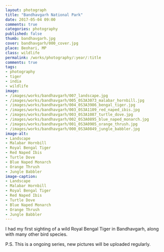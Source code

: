 ```yaml
---
layout: photograph
title: "Bandhavgarh National Park"
date: 2017-05-04 09:00
comments: true
categories: photography
published: false
thumb: bandhavgarh.jpg
cover: bandhavgarh/000_cover.jpg
place: Beohari, MP
class: wildlife
permalink: /works/photography/:year/:title
comments: true
tags:
- photography
- tiger
- india
- wildlife
image:
- /images/works/bandhavgarh/007_landscape.jpg
- /images/works/bandhavgarh/005_0S3A3073_malabar_hornbill.jpg
- /images/works/bandhavgarh/004_0S3A3986_bengal_tiger.jpg
- /images/works/bandhavgarh/003_0S3A1109_red_naped_ibis.jpg
- /images/works/bandhavgarh/003_0S3A1087_turtle_dove.jpg
- /images/works/bandhavgarh/002_0S3A0895_blue_naped_monarch.jpg
- /images/works/bandhavgarh/001_0S3A0905_orange_thrush.jpg
- /images/works/bandhavgarh/000_0S3A0849_jungle_babbler.jpg
image-alt:
- Landscape
- Malabar Hornbill
- Royal Bengal Tiger
- Red Naped Ibis
- Turtle Dove
- Blue Naped Monarch
- Orange Thrush
- Jungle Babbler
image-caption:
- Landscape
- Malabar Hornbill
- Royal Bengal Tiger
- Red Naped Ibis
- Turtle Dove
- Blue Naped Monarch
- Orange Thrush
- Jungle Babbler
---
```


I had my first sighting of a wild Royal Bengal Tiger in Bandhavgarh, along with many other bird species.

P.S. This is a ongoing series, new pictures will be uploaded regularly.
